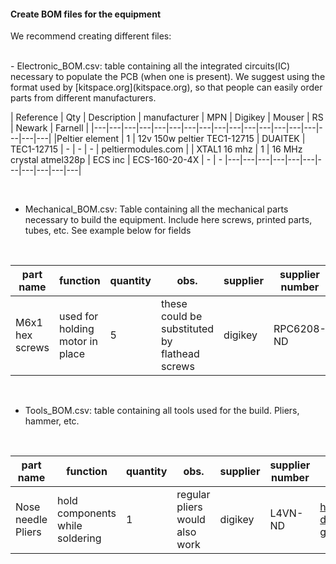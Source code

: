 #### Create BOM files for the equipment


We recommend creating different files:

<br>
- Electronic_BOM.csv: table containing all the integrated circuits(IC) necessary to populate the PCB (when one is present). We suggest using the format used by [kitspace.org](kitspace.org), so that people can easily order parts from different manufacturers.
<br>


| Reference | Qty  | Description | manufacturer  | MPN | Digikey | Mouser | RS | Newark | Farnell |
|---|---|---|---|---|---|---|---|---|---|---|---|---|---|---|---|---|---|
|Peltier element  |  1  | 12v 150w peltier TEC1-12715 | DUAITEK |  TEC1-12715  | -  | - |  -  |  peltiermodules.com  |
|  XTAL1 16 mhz  |  1  |  16 MHz crystal atmel328p |  ECS inc  |  ECS-160-20-4X  |  -  |  -  |---|---|---|---|---|---|---|---|---|---|---|

<br>

- Mechanical_BOM.csv: Table containing all the mechanical parts necessary to build the equipment. Include here screws, printed parts, tubes, etc. See example below for fields

<br>

|part name| function  | quantity  |  obs.  |supplier|supplier number|link|
|---|---|---|---|---|---|---|
|M6x1 hex screws | used for holding motor in place  | 5  |  these could be substituted by flathead screws  |digikey| RPC6208-ND |https://www.digikey.co.uk/product-detail/en/essentra-components/SHSM6L16A/RPC6208-ND/9343049 |

<br>

- Tools_BOM.csv: table containing all tools used for the build. Pliers, hammer, etc.

<br>

|part name| function  | quantity  |  obs.  |supplier|supplier number|link|
|---|---|---|---|---|---|---|
|Nose needle Pliers  | hold components while soldering  | 1  |    regular pliers would also work   |digikey|L4VN-ND  |https://www.digikey.co.uk/product-detail/en/apex-tool-group/L4VN/L4VN-ND/8021129 |
